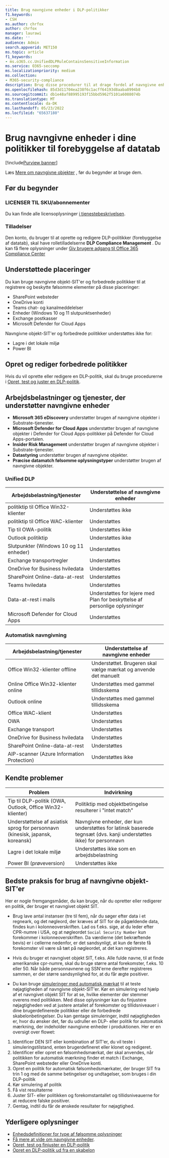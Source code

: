 ```yaml
---
title: Brug navngivne enheder i DLP-politikker
f1.keywords:
- CSH
ms.author: chrfox
author: chrfox
manager: laurawi
ms.date: ''
audience: Admin
search.appverid: MET150
ms.topic: article
f1_keywords:
- ms.o365.cc.UnifiedDLPRuleContainsSensitiveInformation
ms.service: O365-seccomp
ms.localizationpriority: medium
ms.collection:
- M365-security-compliance
description: Brug disse procedurer til at drage fordel af navngivne enheder i dine politikker til forebyggelse af datatab
ms.openlocfilehash: 85d3d11704ea238f6c1acff64193d8aaba8994b8
ms.sourcegitcommit: db1e48af88995193f15bbd5962f5101a6088074b
ms.translationtype: MT
ms.contentlocale: da-DK
ms.lasthandoff: 05/23/2022
ms.locfileid: "65637180"
---
```

# <a name="use-named-entities-in-your-data-loss-prevention-policies"></a>Brug navngivne enheder i dine politikker til forebyggelse af datatab

[!include[Purview banner](../includes/purview-rebrand-banner.md)]

Læs [Mere om navngivne objekter](named-entities-learn.md) , før du begynder at bruge dem.

## <a name="before-you-begin"></a>Før du begynder

### <a name="skusubscriptions-licensing"></a>LICENSER TIL SKU/abonnementer

Du kan finde alle licensoplysninger [i tjenestebeskrivelsen](/office365/servicedescriptions/microsoft-365-service-descriptions/microsoft-365-tenantlevel-services-licensing-guidance/microsoft-365-security-compliance-licensing-guidance#information-protection-data-classification-analytics-overview-content--activity-explorer).

### <a name="permissions"></a>Tilladelser

Den konto, du bruger til at oprette og redigere DLP-politikker (forebyggelse af datatab), skal have rolletilladelserne **DLP Compliance Management** . Du kan få flere oplysninger under [Giv brugere adgang til Office 365 Compliance Center](../security/office-365-security/grant-access-to-the-security-and-compliance-center.md)


## <a name="supported-locations"></a>Understøttede placeringer

Du kan bruge navngivne objekt-SIT'er og forbedrede politikker til at registrere og beskytte følsomme elementer på disse placeringer:

- SharePoint websteder
- OneDrive konti
- Teams chat- og kanalmeddelelser
- Enheder (Windows 10 og 11 slutpunktsenheder)
- Exchange postkasser
- Microsoft Defender for Cloud Apps

Navngivne objekt-SIT'er og forbedrede politikker understøttes ikke for:

- Lagre i det lokale miljø
- Power BI

## <a name="create-and-edit-enhanced-policies"></a>Opret og rediger forbedrede politikker

Hvis du vil oprette eller redigere en DLP-politik, skal du bruge procedurerne i [Opret, test og juster en DLP-politik](create-test-tune-dlp-policy.md).

## <a name="workloads-and-services-that-support-named-entities"></a>Arbejdsbelastninger og tjenester, der understøtter navngivne enheder

- **Microsoft 365 eDiscovery** understøtter brugen af navngivne objekter i Substrate-tjenester.
- **Microsoft Defender for Cloud Apps** understøtter brugen af navngivne objekter i Defender for Cloud Apps-politikker på Defender for Cloud Apps-portalen.
- **Insider Risk Management** understøtter brugen af navngivne objekter i Substrate-tjenester.
- **Datastyring** understøtter brugen af navngivne objekter.
- **Præcise datamatch følsomme oplysningstyper** understøtter brugen af navngivne objekter.
<!--- **Communication Compliance** doesn't support the use of named entities in Exchange transport rules and data-at-rest.
- **Microsoft Information Governance** (MIG) doesn't support the use of named entities in Exchange transport rules and data-at-rest.-->
 
### <a name="unified-dlp"></a>Unified DLP

|Arbejdsbelastning/tjenester  |Understøttelse af navngivne enheder  |
|---------|---------|
|politiktip til Office Win32-klienter    |Understøttes ikke  |
|politiktip til Office WAC-klienter    |Understøttes         |
|Tip til OWA-politik     |Understøttes ikke         |
|Outlook politiktip     |Understøttes ikke |
|Slutpunkter (Windows 10 og 11 enheder)     |Understøttes  |
|Exchange transportregler     |Understøttes |
|OneDrive for Business hviledata     |Understøttes         |
|SharePoint Online-data-at-rest     |Understøttes         |
|Teams hviledata     |Understøttes         |
|Data-at-rest i mails     |Understøttes for lejere med Plan for beskyttelse af personlige oplysninger         |
|Microsoft Defender for Cloud Apps     |Understøttes         |

### <a name="autolabeling"></a>Automatisk navngivning

|Arbejdsbelastning/tjenester |Understøttelse af navngivne enheder  |
|---------|---------|
|Office Win32-klienter offline   |Understøttet. Brugeren skal vælge mærkat og anvende det manuelt |
|Online Office Win32-klienter online|Understøttes med gammel tillidsskema |
|Outlook online   |Understøttes med gammel tillidsskema  |
|Office WAC-klient     |Understøttes |
|OWA     |Understøttes |
|Exchange transport     |Understøttes |
|OneDrive for Business hviledata     |Understøttes |
|SharePoint Online-data-at-rest|Understøttes|
|AIP-scanner (Azure Information Protection)|Understøttes ikke|

## <a name="known-issues"></a>Kendte problemer

|Problem  |Indvirkning  |
|---------|---------|
|Tip til DLP-politik (OWA, Outlook, Office Win32-klienter)     |   Politiktip med objektbetingelse resulterer i "intet match"      |
| Understøttelse af asiatisk sprog for personnavn (kinesisk, japansk, koreansk)    | Navngivne enheder, der kun understøttes for latinsk baserede tegnsæt (dvs. kanji understøttes ikke) for personnavn        |
|Lagre i det lokale miljø    | Understøttes ikke som en arbejdsbelastning|
|Power BI (prøveversion) | Understøttes ikke

<!--|Devices workload (Endpoint)     | Not supported as a workload – authoring policy with named entities will not be allowed        |-->

## <a name="best-practices-for-using-named-entity-sits"></a>Bedste praksis for brug af navngivne objekt-SIT'er

Her er nogle fremgangsmåder, du kan bruge, når du opretter eller redigerer en politik, der bruger et navngivet objekt SIT.

- Brug lave antal instanser (tre til fem), når du søger efter data i et regneark, og det nøgleord, der kræves af SIT for de pågældende data, findes kun i kolonneoverskriften. Lad os f.eks. sige, at du leder efter CPR-numre i USA, og at nøgleordet `Social Security Number` kun forekommer i kolonneoverskriften. Da værdierne (det bekræftende bevis) er i cellerne nedenfor, er det sandsynligt, at kun de første få forekomster vil være så tæt på nøgleordet, at det kan registreres.  

- Hvis du bruger et navngivet objekt SIT, f.eks. Alle fulde navne, til at finde amerikanske cpr-numre, skal du bruge større antal forekomster, f.eks. 10 eller 50. Når både personnavnene og SSN'erne derefter registreres sammen, er der større sandsynlighed for, at du får ægte positiver.

- Du kan bruge [simuleringer med automatisk mærkat](apply-sensitivity-label-automatically.md#learn-about-simulation-mode) til at teste nøjagtigheden af navngivne objekt-SIT'er. Kør en simulering ved hjælp af et navngivet objekt SIT for at se, hvilke elementer der stemmer overens med politikken. Med disse oplysninger kan du finjustere nøjagtigheden ved at justere antallet af forekomster og tillidsniveauer i dine brugerdefinerede politikker eller de forbedrede skabelonbetingelser. Du kan gentage simuleringer, indtil nøjagtigheden er, hvor du ønsker det, før du udruller en DLP- eller politik for automatisk mærkning, der indeholder navngivne enheder i produktionen. Her er en oversigt over flowet:

1. Identificer DEN SIT eller kombination af SIT'er, du vil teste i simuleringstilstand, enten brugerdefineret eller klonet og redigeret.
1. Identificer eller opret en følsomhedsmærkat, der skal anvendes, når politikken for automatisk mærkning finder et match i Exchange, SharePoint websteder eller OneDrive konti.
1. Opret en politik for automatisk følsomhedsmærkater, der bruger SIT fra trin 1 og med de samme betingelser og undtagelser, som bruges i din DLP-politik
1. Kør simulering af politik
1. Få vist resultaterne
1. Juster SIT- eller politikken og forekomstantallet og tillidsniveauerne for at reducere falske positiver.
1. Gentag, indtil du får de ønskede resultater for nøjagtighed.


## <a name="for-further-information"></a>Yderligere oplysninger
- [Enhedsdefinitioner for type af følsomme oplysninger](sensitive-information-type-entity-definitions.md)
- [Få mere at vide om navngivne enheder](named-entities-learn.md).
- [Opret, test og finjuster en DLP-politik](create-test-tune-dlp-policy.md)
- [Opret en DLP-politik ud fra en skabelon](create-a-dlp-policy-from-a-template.md)
